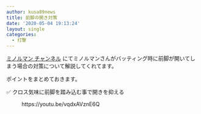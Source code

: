 ```yaml
---
author: kusa89news
title: 前脚の開き対策
date: '2020-05-04 19:13:24'
layout: single
categories:
  - 打撃
---
```


[ミノルマン チャンネル](https://www.youtube.com/channel/UCZ7wA1SgkVC4-_fi8Aj9gRQ) にてミノルマンさんがバッティング時に前脚が開いてしまう場合の対策について解説してくれてます。

ポイントをまとめておきます。

✅ クロス気味に前脚を踏み込む事で開きを抑える

<figure class="wp-block-embed-youtube wp-block-embed is-type-video is-provider-youtube wp-embed-aspect-16-9 wp-has-aspect-ratio">

<div class="wp-block-embed__wrapper">https://youtu.be/vqdxAVznE6Q</div>

</figure>
